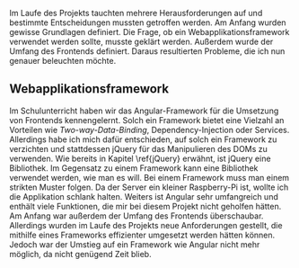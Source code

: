 Im Laufe des Projekts tauchten mehrere Herausforderungen auf und bestimmte Entscheidungen mussten getroffen werden. Am Anfang wurden gewisse Grundlagen definiert. Die Frage, ob ein Webapplikationsframework verwendet werden sollte, musste geklärt werden. Außerdem wurde der Umfang des Frontends definiert. Daraus resultierten Probleme, die ich nun genauer beleuchten möchte. 

## Webapplikationsframework

Im Schulunterricht haben wir das Angular-Framework für die Umsetzung von Frontends kennengelernt. Solch ein Framework bietet eine Vielzahl an Vorteilen wie _Two-way-Data-Binding_, Dependency-Injection oder Services. Allerdings habe ich mich dafür entschieden, auf solch ein Framework zu verzichten und stattdessen jQuery für das Manipulieren des DOMs zu verwenden. Wie bereits in Kapitel \ref{jQuery} erwähnt, ist jQuery eine Bibliothek. Im Gegensatz zu einem Framework kann eine Bibliothek verwendet werden, wie man es will. Bei einem Framework muss man einem strikten Muster folgen.
Da der Server ein kleiner Raspberry-Pi ist, wollte ich die Applikation schlank halten. Weiters ist Angular sehr umfangreich und enthält viele Funktionen, die mir bei diesem Projekt nicht geholfen hätten. Am Anfang war außerdem der Umfang des Frontends überschaubar. Allerdings wurden im Laufe des Projekts neue Anforderungen gestellt, die mithilfe eines Frameworks effizienter umgesetzt werden hätten können. Jedoch war der Umstieg auf ein Framework wie Angular nicht mehr möglich, da nicht genügend Zeit blieb.